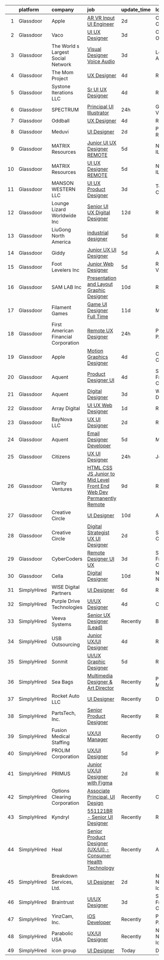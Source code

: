 

|    | platform    | company                              | job                                                                                                                                                                                                                                                                                                                                                                                                                                                                                                                                                                                                                                                                                                                                                                                                                                                                                                                                                                                                                                                                                                                                                                                                                                                                                                                                                                          | update_time   | location                 |
|---:|:------------|:-------------------------------------|:-----------------------------------------------------------------------------------------------------------------------------------------------------------------------------------------------------------------------------------------------------------------------------------------------------------------------------------------------------------------------------------------------------------------------------------------------------------------------------------------------------------------------------------------------------------------------------------------------------------------------------------------------------------------------------------------------------------------------------------------------------------------------------------------------------------------------------------------------------------------------------------------------------------------------------------------------------------------------------------------------------------------------------------------------------------------------------------------------------------------------------------------------------------------------------------------------------------------------------------------------------------------------------------------------------------------------------------------------------------------------------|:--------------|:-------------------------|
|  1 | Glassdoor   | Apple                                | [AR VR Input UI Engineer](https://www.glassdoor.com/partner/jobListing.htm?pos=119&ao=1110586&s=58&guid=00000182a04c5c7888ef48428f3ea4d6&src=GD_JOB_AD&t=SR&vt=w&cs=1_26744210&cb=1660546735782&jobListingId=1008068025728&cpc=F41FEAB56D215062&jrtk=3-0-1gag4on9ritmc801-1gag4onadghrk800-a067a3eb27096c50--6NYlbfkN0BvKrLyj5gPmtZO9T8euul8TCxuuKNOtzRJOomxnwSEodTz2Bc-sPZlt2Zgji_QUXERNFAsIVmzWcdsVmKqvGVNBVWce1bDAIgZtz5CVyH0F8wbk16mb9zaMmbTEsoCBXxc0gzJyk2v3jnub-XuF0vGFJbqi7nBIZuoBRKsoYkth56h8Fy1KmRtQd9ID36sPj2q7CH2R3HqzNPDwltq9P0b_R8G2kl_-pr5PBCIHN_x6XD_Z84J0_55INL4IXo73tkTMqkS4taUDwYuidfYxwTgJ094pyJQlD2zCqp319xQ5rsKOkSHo9irsvLD3FkRHVUWgLIQGmGvkBLbF7TDU0yOm2BgB2cmA7raJ4Gh-ivgueZIEEBwOWlRR1bcZ3KM196fqjKdKIK_fd57Uu4DwIfou80Ox5kGacPWbrRW65yQ15d7Zet-EqwmkP3N4_ATRQi8PFMtyaMaV5P6yKwuJrX_EAKONT4OkcHNN4tFP97_HOJSwgdIDULmzOMXl5lD_FRcgTQcqGZa55hQ-zh6etpgSQl6YonjZNjXyB_wVcXi8IhdLRwpL8a4NE-Ml8SyS4pVzssJBtTpTNCZ-LaE3c4iFG958j6_b-OYR2kymlL9g4BNceaF9sVgv2E0mkWAFYvbMp2v9tkwtKPprkN-OIsJeq33UL14UwZiHq5gZx0j2Sp01HBx0xVvTebdqBZRPK0VIFUMxuocAEpciJ-HTdi3Zg9KD52a5yMfCVURUp-B7-11n_ZOw3gqfWYyMqwI57U0Jk-D66WkdT_CxuA8oYvUGRx-_2BXS1Q5MnEiLju15ZuktsHwNFCSu-_yzCdR78t1DrNyXXpenFyF1ZIjfuJfaX3Ne9lRQ-KdGfUiA8ge6PTwc-pmFgsaWz6wPFYpITvPeNuWX8zMyEbXq1DhKzFMN06zwd6WWSfd8FYrXsBAa30u9Tj972ZtZLbfmB0Vn5s%3D)                                                  | 2d            | Cupertino, CA            |
|  2 | Glassdoor   | Vaco                                 | [UI   UX Designer](https://www.glassdoor.com/partner/jobListing.htm?pos=130&ao=1110586&s=58&guid=00000182a04c5c7888ef48428f3ea4d6&src=GD_JOB_AD&t=SR&vt=w&ea=1&cs=1_5d91007e&cb=1660546735783&jobListingId=1008067357501&cpc=155EB9D5185558AF&jrtk=3-0-1gag4on9ritmc801-1gag4onadghrk800-211aa7f64b2a15e4--6NYlbfkN0D_sybMACCpf9B-677oK5j6rPldVB6BlrVvFjO_o-GJZbzuF-qh4PxErFUqfUsv_6s_vP0uVIqEN75cdkmaLF2937_eBFOk7irXDQ2imF3_J6acd3oawyjb1h5znxOPiPGjROux2q5MgGgRqfGxLbkgQWu8YIWnFMPWwpHZ095pyfzo9zEpuQMNYlZVsA-IcTQwXQhgtCxH5ehYT4Y5vfqSR1eOHRhTzsz0Kf6AFnwP9E8zv-2nRDQFP-RAONC53y_t4auQN3q7ITStHjWed_T4CIiaoXJAviU30YMYzH_54aEeDYMVrqTsQ28UV4G11cfOkQUUxiDR5B-k9pfjIwqkH8cLF-r89UT4h1Zjn0SsIS0C64A64PeudD4n1VREHAY69B6cs5k-MS-cMAxqVQVYr4FRgwwaq0xKCwrvjq02sMG6b5EUExGF4RDU147141ndbeSReoHohvu36Jq2d14GV0nRRSLjz8WaOEIOkzn_cgUK7Vxvxqw6tZvDSxXrl9euUwLCztezeav7FEjTcJuDsHY8O-BtCYZhqmJGjrLIDg%3D%3D)                                                                                                                                                                                                                                                                                                                                                                                                                                                                      | 3d            | Cincinnati, OH           |
|  3 | Glassdoor   | The World s Largest Social Network   | [Visual Designer  Voice Audio ](https://www.glassdoor.com/partner/jobListing.htm?pos=122&ao=1110586&s=58&guid=00000182a04c5c7888ef48428f3ea4d6&src=GD_JOB_AD&t=SR&vt=w&ea=1&cs=1_0091f836&cb=1660546735782&jobListingId=1008067051084&cpc=39A4E8CE329AB187&jrtk=3-0-1gag4on9ritmc801-1gag4onadghrk800-f8a9e253dd2f728a--6NYlbfkN0DSgjPPcnEdvoK3uuxfISLALE6pB1FR7YSHOr_tSg5_QGIhoz_2VqUepdcKLBLI_zTQW-ZBBRDRWKtIKffDj8NhS3EtsMQCi5kt4kx9VKIQ2LKN7FDDhZRtXbiF0dy8Yv71PosNuXpClPeeJ2ixlA5DfIbe_1GQLr4TKKx-5shkUukOWf_mD8cBbAiAbjecHAxiRpvRx6RBPspSro7JGv3E6rA1V4bWd8ndencUybJpOx5vTztHCwwgnCbORa170pA1HFkUrPoMxJr-W2teRtQeFguG4Fdps-Mc4U9eIH42L-w87MrHoGPAiEMkB_b9ejZ_R0g0tY-hiEdSaJ_VRLYAu46wCOoWlf1G8Ws7AuAvCwmTfzJSPpv2oeIzDwAzhlj1-wjp5HNGf21vZDIKvV44iQhU1cjGNGsDcb0YEG0t1L7E9iMDYL1PkgjDGnwDIoFv99HRslZvSmvualzDh-DPx5S-Xgzzjhtvs8TcHz5SBzMpwoqXcDUeJVHtqS6d8kxgjChGuVu6uBaNP3ppAazphP34sH7r-da6F9PJAQYuIqFl6MWZbB2_M8EtQJGp__WMZfbI69D0XpD3F8Mb9HQs)                                                                                                                                                                                                                                                                                                                                                                                                                     | 3d            | Los Angeles, CA          |
|  4 | Glassdoor   | The Mom Project                      | [UX Designer](https://www.glassdoor.com/partner/jobListing.htm?pos=115&ao=1110586&s=58&guid=00000182a04c5c7888ef48428f3ea4d6&src=GD_JOB_AD&t=SR&vt=w&cs=1_039625b3&cb=1660546735781&jobListingId=1008066033947&cpc=C891152315FA1AD8&jrtk=3-0-1gag4on9ritmc801-1gag4onadghrk800-3414a3e727ea5e7c--6NYlbfkN0BDp_epf89aHDQhKpPegNJQ_ldQpEFZQsM9OcONMGxWx6pU56EKHF58QjVdAUvn2gWIlvxUIluqfvfdJFYL37_q6s0NJU9gFX2FVfF9TILVN2RsFiovdMMTsTZeZoFF37_llBp2GabR0w7DRJUkjSG-yT1mEbxsgK5KNtFMzY48VGZw_2jWVGuER1c-3jvhR0fvlgYaHFOdNdKTlYuynKp2gsyK0kqjCBgdPd_PnYXph5PSbLoeKnWNq8j56UM7aqcgVMNAl0W8L6v83QC2emAyqbi0wf2Js6Yy-NAJbhT4PJHK60jXszgfu02fkynRYhmQGwNJBqRCYodgzPl7D4lsDHS1pmc56t0tc9kTP2X_JcpNExrLRFkYHqhxeqHiYEFuNWWV5MBc2PPy944ewo7rGnZ8o-NvbqWjjYxRHlxk0AEiLChVpx7BIUkk3QesKq03o2vc-2g08th79piOYbzbgCnPwjkTGHLszZlLzXZ1VKLiFD56BOGVWC_aIQ6xRZ94hiubRGxHCvaT-N6Ea9ZVouZKW7PEZq_h2G1-duie6iBvGE9JWxVdXkITlK-AXovuDgGAAHMqHQ%3D%3D)                                                                                                                                                                                                                                                                                                                                                                                                                                                | 4d            | Remote                   |
|  5 | Glassdoor   | Systone Iterations  LLC              | [Sr  UI UX Designer](https://www.glassdoor.com/partner/jobListing.htm?pos=104&ao=1110586&s=58&guid=00000182a04c5c7888ef48428f3ea4d6&src=GD_JOB_AD&t=SR&vt=w&ea=1&cs=1_4b66005d&cb=1660546735779&jobListingId=1008066055467&cpc=545C0D17DAD7ABB7&jrtk=3-0-1gag4on9ritmc801-1gag4onadghrk800-b22f278c9f3f0c76--6NYlbfkN0ADGbtVOLU8f41cQktJ21FYIQP6Y_sULqizaw5S43prLvuzToScTk3L2T6u3qze-SW9URA4lLF50hHrMF6kcBvOrRXNQm3FGw_tKl2MOzI76LyYWKu-lWXDWeC0zfqAC3e451UapxU1EU_MVPu2V4RYa1ERVC6nCruMFTdearK0NjCLPP0RcJKZTRDfvSFuT1dJ1JC2sKoxuPRGwE1cZFjjyZbTbqTSZC8yzhs46KQuVQ_88xoE4VA9bfEYgz8aQ9bCpa9Z7IlUYNrhkGx8B_ZjttW6kCrsqzyMZ2aAIEGznIdotnAwHNg2xDrqznizOvDP7o6w6RLzSksWdrwUcQD83YE76EljUh3JeH6qN_gamXjWNvbNNGUqchTCDg_Ih_1aNpxOa-M9Icf-bAsvWE0iHwBeybD8speKizmstDwXeLInsqnsX1qCGanHo9YtPYEYelBb4fy4PrNBvm2f0RY04lRyIk1kInpPSIBpqTRZdNGKBdi1urCmjsXqEx4ETfugXbjzHzeC9A%3D%3D)                                                                                                                                                                                                                                                                                                                                                                                                                                                                                                    | 4d            | Remote                   |
|  6 | Glassdoor   | SPECTRUM                             | [Principal UI Illustrator](https://www.glassdoor.com/partner/jobListing.htm?pos=112&ao=1110586&s=58&guid=00000182a04c5c7888ef48428f3ea4d6&src=GD_JOB_AD&t=SR&vt=w&cs=1_256cacde&cb=1660546735780&jobListingId=1008071035124&cpc=D2F1DE17EE1F43B9&jrtk=3-0-1gag4on9ritmc801-1gag4onadghrk800-a1966f483dabd8cd--6NYlbfkN0CeXNZYxOzgf11O9-TFJft4I5QLQjKTqoL33Rtx55G7TvJvoeF0OvnalWemQxNwsZsYHhke4jtLAeNgHmrTNr2S2PK7IeojRIuV2b7vsf7LMdDBgdGtOp4P9BPX1uqK1jdVcIfcAD4QXLIfZm_qBBYKCm8j5IpNFdF7LnjaUOA_zP80xYDIL8kVYIfBqco7fJsteBHvOJ-ZHsIU0TVAqUYyfezAS1tBRO5etyTbWmDegtMHGvEUYBZzbg2Mi7kcVwshySRTxeoeL1A0KpTHYEM0BkArCSpokwfYfHyQFwAp6bVmrSY04fw9nLq4yTPalqi-Qqdx4OK2bG7_J2lhvmY2vuAmMMNA0Bc61oTipnvvgczj4BOt0P4BzT4orViNLTtVGlYKRk7XGyzBHFk-HM9-quswUv69I7b8geU9xRr1zeiiGut1eol-Trij_R53LQ0%3D)                                                                                                                                                                                                                                                                                                                                                                                                                                                                                                                                                                                 | 24h           | Greenwood Village, CO    |
|  7 | Glassdoor   | Oddball                              | [UX Designer](https://www.glassdoor.com/partner/jobListing.htm?pos=114&ao=1110586&s=58&guid=00000182a04c5c7888ef48428f3ea4d6&src=GD_JOB_AD&t=SR&vt=w&ea=1&cs=1_a619ddc5&cb=1660546735781&jobListingId=1008065550748&cpc=654405A9B1E0A9F5&jrtk=3-0-1gag4on9ritmc801-1gag4onadghrk800-13a53b514d376306--6NYlbfkN0DziAWqLD5XV9TlwCv7ToMcEMGvo4Y0raIGKY7Wg0KrL3iGx5yGQHVpqcwrH9QCqcIn6oJl25_MGg_osxpx4uNaq9xXD3FGBjmBsJ9oWYNFeW9KjNwwlEIO1ycXpO1bypm5bsoa8-TPq5q4RC-KmjUN-AvNciVI0QPCmdJBQznJb3H82UpKN-dvarcR4msHSuBVHsY0vUYfY5uDhXTXWD4_WWRkP5RAKZyCyu970IpN8-b-kKzOzOO7DbZZMh13VfgDY0wl3iM0VpSnGL_WNle-bE7c7hKsit2O6SdzEppXE2H7Bredtt67WP_axGl7bG3-KgA6xhKx6Eovkk3rT5MEeqr71on6UbGiOnRKqOmS2Qqn_TYUDtb9ONmbAmJVh-1RZeUt7JPNO1jSuiEdv2_ULw8Do_0gaWCFuOm7uAPDPQdnxwl_GwH6ZLsOvQAJUxb6QfK9ZJop-b3KenFZP_pFaTh4Sn-cNLETjsw8J-eUIQpZAAuThtE7WHFBfo8CJuc%3D)                                                                                                                                                                                                                                                                                                                                                                                                                                                                                                                         | 4d            | Remote                   |
|  8 | Glassdoor   | Meduvi                               | [UI Designer](https://www.glassdoor.com/partner/jobListing.htm?pos=124&ao=1110586&s=58&guid=00000182a04c5c7888ef48428f3ea4d6&src=GD_JOB_AD&t=SR&vt=w&ea=1&cs=1_c4e0dbba&cb=1660546735783&jobListingId=1008068881502&cpc=155EB9D5185558AF&jrtk=3-0-1gag4on9ritmc801-1gag4onadghrk800-980308700143d62d--6NYlbfkN0DVRqkzmoOxYUgbtv_NK1ArUzMkNzca3f6VDkrWk8UyNANrT2oS1mH125LnxL2g3tbIp5mPYmdvEbDMw3koENZl39s8SGzhP_4YQKb6Mt_cXZZFdXmnjxnNbmn8pPlfIhVsoPUiIOjLHpmC4DnaSbbPOhdnJXldqz219CVPfepm2zEUyvcfpZMITFD-hJmLEl33Dvu90G7pWr8732UQvKhQ0whYXMqHkHfKRvbJ8sz1fctbwiTsmQkvWSObGFd4HF3xKhifxUGvAQpXbv0o9LLhGZejnb1gvx0CBtyjTusVguxNdtgid94PYMnqU9iP01BRSXpdycT__r_7uuRKdy_b8CiJ3mgejmE0vvXhSLTiiu7RIlHO0N4OOgnMA5VGjxZr1M-si24t1IKeX-gHiX50RwLW8HRUtJOqa4pjsclYVYHamF5HvVQd6LVAmlK_Dv49kmNyLqqx4rjhagvPLzcoihX560BY_EX82ROFcsgGnaBLl9x8xl2u)                                                                                                                                                                                                                                                                                                                                                                                                                                                                                                                                       | 2d            | Pawtucket, RI            |
|  9 | Glassdoor   | MATRIX Resources                     | [Junior UI   UX Designer   REMOTE](https://www.glassdoor.com/partner/jobListing.htm?pos=120&ao=1110586&s=58&guid=00000182a04c5c7888ef48428f3ea4d6&src=GD_JOB_AD&t=SR&vt=w&ea=1&cs=1_781326aa&cb=1660546735782&jobListingId=1008063613141&cpc=9DC6E4D8324653EE&jrtk=3-0-1gag4on9ritmc801-1gag4onadghrk800-93ed54646864d401--6NYlbfkN0De5ppvndiyxA0pMSLQzOe_j9Mra0KF_8EhxTxOKXtZIfhM20E97mGJ28x3XA14Fw347YOZu9H1TW3cLCgiKdU9XDBC-yui81Ij8BUAH8nl8ee4EJiqTqxlFfbk3D2KluRYfYu0o-hUQvrSDoDGqUIsSNBqgrVpxZuBg9O-U62m1upbkFW5GvtmCGl9vNi1GK7E3nMUjywBY7F1ySNJLI87lzQp9xJPPvqiM5FdrTHkqVaSO4GQpoqIVcd639TXkU9jq7_eBTUkxKWZdzSd_mBUaF75Q7ZzRev7RINPkfYN0x9pAMHLQNMA2FEKM9MbJcf3kDegDfxgTrNrkDJArhK7Mbfoziy-4PH3ifcw7jBZfEfxTIxc73FaXe8tKJUiJpcrl70cn78D-FHmxknhYdXoUkceSlUcsUrOMUW5qHJh5qfGnvjBwtc6rD_GR8FwcotlCkXzRr9zHSMlMw9Qdavgbo0y5EdUgWyya0lpdV61po4-tDNR7YgOwrWgCscaNEpDi7slblTlfjoFl7LmgKtNx6-O9BRWFMQJ_GiiuNlbKQ%3D%3D)                                                                                                                                                                                                                                                                                                                                                                                                                                                      | 5d            | Naperville, IL           |
| 10 | Glassdoor   | MATRIX Resources                     | [UI   UX Designer   REMOTE](https://www.glassdoor.com/partner/jobListing.htm?pos=129&ao=1110586&s=58&guid=00000182a04c5c7888ef48428f3ea4d6&src=GD_JOB_AD&t=SR&vt=w&ea=1&cs=1_ae4ccf2d&cb=1660546735783&jobListingId=1008063613140&cpc=B101C867B3EF2D75&jrtk=3-0-1gag4on9ritmc801-1gag4onadghrk800-1ade8380a6d4b0b3--6NYlbfkN0De5ppvndiyxA0pMSLQzOe_j9Mra0KF_8EhxTxOKXtZIfhM20E97mGJ28x3XA14Fw347YOZu9H1TYNv5pfUzEqcQ_ZkHkKxPnTBakrg7_2B78USbWXJWhdiHF-LknqHi7S_PZgXYKUGTXNEjFd4WyKdgk6wVGGYzYIP_JwuY0MurdC_ixRDxdgMF5b6hi1NUMfN5gaziXy6kmr2hWRHle_eMsuThEjBY9k8BBdk5ZpmsosbkFGhG51CxFxbG68YviW-DAUJp4du7tgKD9CoIqUFhVitmsaB8WPRHB7njB0_q_lwPb-6qDyIXPkz8QS7_LX8H8bGl6sBJ9jMaUpIwsRZGZ41HVxZg1cF_FAHsFrBRo4hkPWw4J6InFaWS7PgRR8VlzoAP_uM9IVrqrAU4CKFUMei8NA5s0loADqXOqosI20pzeji6oHqKLSlmIOeLfPKIe6vajDuoc6CmjNLzZKy85Q9qrFyvbZZ2haIMHrVgNEyAn-wJJJBis5RhNmQSK2959I_oIUZxy9sNMumlMURlwYVNEpk3QSXISWf19j7FA%3D%3D)                                                                                                                                                                                                                                                                                                                                                                                                                                                             | 5d            | Naperville, IL           |
| 11 | Glassdoor   | MANSON WESTERN LLC                   | [UI UX Product Designer](https://www.glassdoor.com/partner/jobListing.htm?pos=106&ao=1110586&s=58&guid=00000182a04c5c7888ef48428f3ea4d6&src=GD_JOB_AD&t=SR&vt=w&ea=1&cs=1_fabcdd5b&cb=1660546735779&jobListingId=1008067754530&cpc=8D52E76475A7E842&jrtk=3-0-1gag4on9ritmc801-1gag4onadghrk800-dfafc802d366770b--6NYlbfkN0CDuvr61fPbkBRmOc7wEo8zVc7w3kfgpjsKNZ1BUbVXalRmJ2XNUwJ8hZTKappHxTIZlemehZwBG1YfjQk1nQOzWBxzm05QITisXo5i49RquIqCmSooMOvgOmwJq2c7Lfc_JCmImBOY2aBIlAhcy16MopHfGe9fPRUMtGrGU-DkgL-EytyDZFjjsEyxbRhmdos4gCPafS2A_yg1xOorUm78aNBA6ODHt8ebNNj3-3NnHgKYdDNxxINIAa66iNiR_TbiNnFPBO5Tlh33D6uQRt0UK5mmT9ocqowodoFquxQ2wf3sHyW78Ls-xjy5UV6kk8PMvyuMKglYrCNKr2SfAwdH5YgCrXZmFY9KutAT7Saz5JzgbzQspovk8DOlix0-_MPw0FwVDv7CwvJ-Tv0GGSnBrUB-BDSgHM4JMB8t7XWCzYqQRlxfmrYCG3uTDS7qMO_o4MWC09zfPCMSeAj34k430dSqTtvgrE_A4PYJ2LgMdh0vFUYdg7DqPoDYYlORIrwhQTWWifr8v44T7NFFgtvbylo5QpfuQzKPrXaSq-d9MNW4E2GH3MWBseh3P8nr374Waun-WnwN_9M7F6SbCCsqYqQXTKKs_4lsW9mwjUs37cPI4dGIYGBThWG1L-f8gfCS_gJ8FLJvUKTnCide3gWky7xv9rPLj8OLI0_yuhfIW_HB9KLko_Pn_1-2AuS8jFktPTpG-Gwioc-c1blmpA10qw7WgULOe7pGYeKrT1WayXlrKkYFbMh2-aWpCFrN8xs%3D)                                                                                                                                                                                                                                              | 3d            | Torrance, CA             |
| 12 | Glassdoor   | Lounge Lizard Worldwide Inc          | [Senior UI UX Digital Designer](https://www.glassdoor.com/partner/jobListing.htm?pos=108&ao=1110586&s=58&guid=00000182a04c5c7888ef48428f3ea4d6&src=GD_JOB_AD&t=SR&vt=w&ea=1&cs=1_4b6e880d&cb=1660546735780&jobListingId=1008047319935&cpc=26740BCDE5E48596&jrtk=3-0-1gag4on9ritmc801-1gag4onadghrk800-0ac09d3a200c5d5c--6NYlbfkN0DdTI4qnCS7dre5AoS4fGnus-GTK1Qpzlfrbj8Sn1jBywizRBxt6cKYkOzgTKtVnSzJD42h30znDI53SUVT1JLZR7rSf-5ceyKHKTJX7t9kYCL_LHumpEjXGdNPDUWduNuYE9ti_71Tl3C16ct2T2b2POaG-hbqJFBafIimiAkU5mzsHq8_ivn0ay5h8DF-I0hKE324GRRpozfgCYO1sqWZoHos4Esry0xt8Iyimg4MVCWem_TxuVbHED06Lwx5E5Z2Tjt8hfk2HDWVtO-lZg6wned1cMpdTt1c57NbCgTPi2UBeAatgKHqYPNSPVqY9t8QjVSuB7bydf_PBIzEhs9eqY-1j7-vZO3wwmzCWs_Mx27CsB4py-IcgqbC2HyWlE8knMy_EAHT5MOzhDNeU8r9rL4bnTEYBdF3nia_PKLhZ2tu40bcyWGnwAI-rendlbwNdlqFTH90RfbGNfFFWmG5WdgRAtSgJBVZKvAvAVQPRhN4fH14brAahCKqLsQObHub---HVbfyaA%3D%3D)                                                                                                                                                                                                                                                                                                                                                                                                                                                                                         | 12d           | Remote                   |
| 13 | Glassdoor   | LiuGong North America                | [industrial designer](https://www.glassdoor.com/partner/jobListing.htm?pos=101&ao=1110586&s=58&guid=00000182a04c5c7888ef48428f3ea4d6&src=GD_JOB_AD&t=SR&vt=w&ea=1&cs=1_8da743cf&cb=1660546735778&jobListingId=1008063112104&cpc=545C0D17DAD7ABB7&jrtk=3-0-1gag4on9ritmc801-1gag4onadghrk800-b62e9e11aacc7822--6NYlbfkN0BQDc7Shj_dgkKI9Fnu12-URB1L7CiNnXDRLIaVBGE1yUTTO1YMGH1lH8DCeBPqMhlZ02H9Yaz1TIVB4xxJXybm3WMhObe_eivtfnR85HgCe3AJQB8cIaObFIDqPUv7KovLJ0PPl6DldBP0glY0PlidQQdYGWMIuuIednA0wT5kD93eebt-R1F-4K9HoD-0NUEFqtkqOmp_PZaZnsoHwkRL7j07yx8EKdLYpFLo8iqcS5H4_1QbO2jl3BpFzOfeuraVYZkump9sUDuoGx-wZSRsO2P_dFcrI7WyF2mJf7tI0q7zczt0HiTlPCu6iosVHqPnENImmzg87NK7gOqU6bu0BpmHa_cqQdrFs4Fq36r5B6aBAdZqqt8U98n12hC_a1gfdQ8uRzrm-6a0ePblRt5NSRVO0tGVMUkH6QZBHPpZJbh2rql-qbyOBWTA2GZXP5CkIMgEdDBjV4jCFZqTiHe6w419Nq7YaGrVcsW1Mpz-MYxDgbtHOu4nRG2dR18hh-8%3D)                                                                                                                                                                                                                                                                                                                                                                                                                                                                                                                 | 5d            | Remote                   |
| 14 | Glassdoor   | Giddy                                | [Junior UX UI Designer](https://www.glassdoor.com/partner/jobListing.htm?pos=103&ao=1110586&s=58&guid=00000182a04c5c7888ef48428f3ea4d6&src=GD_JOB_AD&t=SR&vt=w&ea=1&cs=1_0e996762&cb=1660546735779&jobListingId=1008062786167&cpc=C5F9C09AE97B3D2F&jrtk=3-0-1gag4on9ritmc801-1gag4onadghrk800-503fa5c445aa6831--6NYlbfkN0Cd5ZvLdai7cR0fypH5_WiGezUQesq24dbKuF0ly35yawptN0PyaNvi6aCrfHDGFYBHkr5SnTj7vqUz0gNSWKlkIlVRjgoTRfSc15COtuzQOkcKUBHpInCXznilo76Ss-mcKTwm6lAe1YOtGYq0HhWRzFRV9xQw8kCq1IB-pOWZPA8D33AiodZ5BRt9vFliOz1sNowBzSZup2R3baR4NNlaP-SVMid1LCFz-4nnYxic_5CkAPrH89GW534uzhkYcIHnRM9ezEZE-wWOUFi1y7dlHdjHdnF-ppym2gC-qrSKKmLt3-6_EiLS6fWNM0cUcrpYmgF1Kbe0I_0uy9NYQM98Dcxn9vFVhAMOWsVCWrcBdGI2wdA-WsvbzfbpCzpj0U8S8g25MzSrRMVCjXxY8OBBUQS0OwZMQ_ElNQWZwuXll6JeDzRMxZOu8R9gbtikbE6y1QiFF6LrzhhFIeyB_ust4YCkpayxEs8ItcV8_D4DXHVrdYqyoWUSXYqBZGZDaYE%3D)                                                                                                                                                                                                                                                                                                                                                                                                                                                                                                               | 5d            | Austin, TX               |
| 15 | Glassdoor   | Foot Levelers Inc                    | [Junior Web Designer](https://www.glassdoor.com/partner/jobListing.htm?pos=102&ao=1110586&s=58&guid=00000182a04c5c7888ef48428f3ea4d6&src=GD_JOB_AD&t=SR&vt=w&ea=1&cs=1_1299655c&cb=1660546735779&jobListingId=1008062572811&cpc=D7FE8E303655E3F3&jrtk=3-0-1gag4on9ritmc801-1gag4onadghrk800-98de67faca08c7af--6NYlbfkN0AIkon2q1iM7WWajOw_YocZv0AglawGRnh4nbjyecUpCYcuxg8ItJm1c9aP9cbbfxAG-Bgchgv_zFuahS6vzu8YTKdNaK68ajMH8bsKnrLcBmBvJsBjzaCf9VoOKU3fbe6tCvpPNr5HvbKvr4kf3VwwywPZ0Qm87iTYswGLVjJY74xm4EukuSRo8n8yY1YV88tXdio0Qe0dq9pP8OzsUTl_dbSzkq2TorU5eolH3I-uPEYbFB8QjGN_vrULBubhNvoLwW0GKrEXTQbhHRYJ6kKLu3kzZn_qJ4Lgi9xlA8QqN6yPEZyvBwqSpvJ14qyyLz_v8fLUPGKM4Lod1MN3Z8SZiiXKPL9MiEhQeO03Dtc4MCi-PdWrVRtClXenFIRNk-Rk0_5IhYi7SqEjunlwajHMCr7jKtvhe-QW9hE4JI0Rotun4yBPzC7ZJRP3lGVjZ_TgOsGnRDGkV9J42Sp1FLgb1PnWjckA-FLfDLLtdY9utyR_QVCO8EvMfHNrhbmP1dSpeFa29iDySg%3D%3D)                                                                                                                                                                                                                                                                                                                                                                                                                                                                                                   | 5d            | Roanoke, VA              |
| 16 | Glassdoor   | SAM LAB  Inc                         | [Presentation and Layout Graphic Designer](https://www.glassdoor.com/partner/jobListing.htm?pos=118&ao=1110586&s=58&guid=00000182a04c5c7888ef48428f3ea4d6&src=GD_JOB_AD&t=SR&vt=w&ea=1&cs=1_8d779b22&cb=1660546735782&jobListingId=1008052989159&cpc=8795CF9063CD573D&jrtk=3-0-1gag4on9ritmc801-1gag4onadghrk800-a8a96d99d95edbe9--6NYlbfkN0BqT6KkTmU9-1v8Z4SuYorXtaaTk0KE0u2tZTIPA1vHLbBPfcINoD0ES7XvT6AYjGWZ_LBkNEg-WRzRuKbYiupggxlDQjnA89U7Vn_VnbiXyMnemMZEJj0sptnNeWjJDWsmKk20uQSXEa177hgaTeVo1_P5ZTdn5D9bbRMT0nJGjQaKx5oheAKXOiw0Pf5IrQwZaF_o7aGberlGFNd3uKGicR5ImgEP2hIEG8JURt2LfUdt9D5u6Of2MGCuSDx4FJ8Bzi6hfrH42s91nUy0qy8_fkYS-FSiWrdtrtaSI5A2i94ruDjWfni35JNk9LdoMy78-o4aQ32QhBTqQnR-zPgrZ9BsgDz3XTr1UxwrOvfskq-SBp9bPe3BsyVMA-7F69FSXh82JCffZrr_Vr_bzGR9OCva_RGfUEL1i1Cx9N4AZxbmVYgpgoxoJ1FJywhjS-XIXhffqYmtZFAy1_0q_a_DdDWkn3K55PPsq3kvXLF0IkuXVYdoo9u1vDdbA5x6eBg2Co9Js3FcQhq528RUujV9)                                                                                                                                                                                                                                                                                                                                                                                                                                                                          | 10d           | Remote                   |
| 17 | Glassdoor   | Filament Games                       | [Game UI Designer   Full Time](https://www.glassdoor.com/partner/jobListing.htm?pos=105&ao=1110586&s=58&guid=00000182a04c5c7888ef48428f3ea4d6&src=GD_JOB_AD&t=SR&vt=w&ea=1&cs=1_6342ee2b&cb=1660546735779&jobListingId=1008050173701&cpc=5E31031E1AFF45A7&jrtk=3-0-1gag4on9ritmc801-1gag4onadghrk800-fddf354598bda816--6NYlbfkN0CIHMGocNKd5hoXLwwKXhS247lQakt22NtwViB8HW65UO_fRUkh-j7Og1M8k5VNV9rgjkoEpfB2gKy2sMD_YExwek7dOS3aUg3Ae1Wuqw2ulqXc4QrYITJqpa3tsE_qq_Ouwl3UgN5-Wm8SARTsNmFJ4Qp8WMB2On9O1SVJkElHLRu2palCMvArCv6hJxQLWF-mkJqL5JNIQKQl7qMULUfVY2SX52-KAF9esETmlhdFggIRTJoTrNcd-sXRWNP6yhLgfVoLxhVncDPdBCq7wT_9AQuL9D9mqp0Z6YJHQ0Tm53vGL3ISJFwN7fXP2U_Sj2VxuegL6nqINp8kgBG1HKh0Ax3qm0U3CT6rcXRKW536SWm5bExpy98LQJBycOksr0BUzbPsWjNYgTAToj9bqjpwKNLoW8vRHskJSp4XeMGy06JswajQQQJA2k0bvb82pJl-RM4MUDNZFA%3D%3D)                                                                                                                                                                                                                                                                                                                                                                                                                                                                                                                                                          | 11d           | Madison, WI              |
| 18 | Glassdoor   | First American Financial Corporation | [Remote UX Designer](https://www.glassdoor.com/partner/jobListing.htm?pos=116&ao=1110586&s=58&guid=00000182a04c5c7888ef48428f3ea4d6&src=GD_JOB_AD&t=SR&vt=w&cs=1_0af75a12&cb=1660546735781&jobListingId=1008070711694&cpc=F41FEAB56D215062&jrtk=3-0-1gag4on9ritmc801-1gag4onadghrk800-96786a204c22b6fa--6NYlbfkN0D_rOR36Gvk_CJq-cXVMk_EfLL3YILv7-o1rmNyHeomS3LSjiduIbZPUwXCp1KgM8qL6UGXVdM8_-TJiTvaP5Hue7MKRMjemLaUx4MDRQ5QXlsWZDGYOt34kLobH6J8driosJ7lJZMDkRxT-Emrm7HxhDKn76KCnc3y-MzzEfWTtSATHsajrH0NmP3roJRaAbjSuPP2wI7pvEYGeh0kWydx7AJy945eAcE37B-bTB7CC56_IVKHL6nlUz5KFgfkUxv2z2xrkCelRH2VPeaZNWKOvh1Aj4miw5TNw3qZYrAmtZM5Pt63tV2suL4duOetbvStB1A6m8zpXq2od5FN02TwAsSwYZ7yhnUpAYcEfg481GWMmuYHupfV9_WzjgfSbgMmPIhIPQOqHlffD1HHNPfUm8D8qg5BH4Y0JrCNlqqQjOwvK741ym1H)                                                                                                                                                                                                                                                                                                                                                                                                                                                                                                                                                                                                     | 24h           | Pittsburgh, PA           |
| 19 | Glassdoor   | Apple                                | [Motion Graphics Designer](https://www.glassdoor.com/partner/jobListing.htm?pos=113&ao=1110586&s=58&guid=00000182a04c5c7888ef48428f3ea4d6&src=GD_JOB_AD&t=SR&vt=w&cs=1_c88043fa&cb=1660546735780&jobListingId=1008065497502&cpc=AC285F3A3ECA6BB0&jrtk=3-0-1gag4on9ritmc801-1gag4onadghrk800-bb38bab89ffbdae3--6NYlbfkN0BvKrLyj5gPmtZO9T8euul8TCxuuKNOtzRJOomxnwSEodTz2Bc-sPZlt2Zgji_QUXEp6fzQY8TI9yKV9Zr5Z_49JUrwC8AYoZdZjyhcV0ZJMMUIicsC6DNc-wy4dDnrsQfgWpjz2_uLZqR_cvNUucIE4Y4UDf6mwseZhQWg8fe2QjJRlw3LfrqM3TybBwzhmcT6JzMJuqUQruS2ZDxGjObqhbeDj6V1k7Yj9XPaFMRrgtshUa8AipTv3QagWyHZY8EEevu5pXBLzxeOOvAtew7BVRO-mMTXERTC8gK-57kLpna9Bcd6YQcjwyK20mBXIbuFY0sIlKsOodE3ulrq5Gmhpo94XiEjjTCsurbHO9m6YpYj4B-FtOltnCbgS4hsQhDUZ_jpRCPK7Q8PM8990NR4u07DvTcVdS6GuLSE5TtiXGnATWXt_8xe0seWjqco5G52SlCcIu_8-pt0DNPsYextW3CbTPNCH9FCD2kgzbWAk39e_RxFJ_0N-V8R6E_6UdHp9SQONf2yKh5TsWhsg7ht2XrLqxPsH86HtLs5M0OaF-siJ9XoZ7I1ZdNhOHs9IptDPqno80UzkaoEo0NiG9wkNrF9IfxxcQh9RfrH2TariQq0w_56Rmshbec35rRNMpfXYk47tALnptiTlUIwsdM4ne-_dxQtpHS3hsNzEFia1CNLJc4j7PLQ2ImQQs-hRGf7-H5tt83T0SxN1QpwasPvGfDQjc86K_4w2ribax44i6sQiBq1fMB2Xet3j3yUAiXnJL5pUIUS2u1-Rmq81TBtKGTTVaTmjmTp4cYMCpPe0xjYs6egYSpHFA30tPUEkG6JT0Yyk9mGUsI7vuYw4sBUvKy-3EzEwEWeBWB9b-lPR9YNkPiOdBp6viSGRNMv2SZUA4Aw56M1tN7BHHu7ikvJll5gpAFiaE_GYg8EW45_rLpb7frQp5X7WyOwiShcLvU%3D)                                                 | 4d            | Cupertino, CA            |
| 20 | Glassdoor   | Aquent                               | [Product Designer   UI](https://www.glassdoor.com/partner/jobListing.htm?pos=127&ao=1110586&s=58&guid=00000182a04c5c7888ef48428f3ea4d6&src=GD_JOB_AD&t=SR&vt=w&cs=1_0cd56b2d&cb=1660546735783&jobListingId=1008065863474&cpc=7F6F94E2229B3AB5&jrtk=3-0-1gag4on9ritmc801-1gag4onadghrk800-680eb741fc3ddafa--6NYlbfkN0DMrcEu7yrtATojKJA7cEzGQ3FdRGWLh0CZQInL4ECGI9gD0Wolx9R2v-Aex0-GK05Aegfxd9wyige9ctlF2e2V1Q-2fUJkQppC89bgU9N5sf6g3NaiEncPQ0jOOW8hVFyrfm0nT0blcMJJzMYSTaQApgaBx1QR5fc32PjMDt1eDlBEzBEuRqmGKEUBtTMJAt8Kltp9H8drgeS5_aPILz8wcQ3cIyZ7dWlEBdyL8YpPVlCEYCCnVnmfVRcaLgpgMAEyNblJqoIExMLSuj0o0zIyy0oFKKYTYrj7f7MtPcE9cXavF6pCJPDMwrXlIc_90IIsyPTwOBxIqe8sr4viaIJFA6xKaCHlCNsJFMP5cN3Bw79B1uIUBZmoqcV53CxVjgg_OkFtgEgUl3tqdOduafg2TxfavHCapzVPEpJBvekFSDAcZJxKfElrj8_v3eJjMqTS5zCpLIULYQ%3D%3D)                                                                                                                                                                                                                                                                                                                                                                                                                                                                                                                                                                      | 4d            | San Francisco, CA        |
| 21 | Glassdoor   | Aquent                               | [Digital Designer](https://www.glassdoor.com/partner/jobListing.htm?pos=125&ao=1110586&s=58&guid=00000182a04c5c7888ef48428f3ea4d6&src=GD_JOB_AD&t=SR&vt=w&cs=1_bde70391&cb=1660546735782&jobListingId=1008067092610&cpc=39A4E8CE329AB187&jrtk=3-0-1gag4on9ritmc801-1gag4onadghrk800-6c61a87a22e7d11b--6NYlbfkN0DMrcEu7yrtATojKJA7cEzGQ3FdRGWLh0CZQInL4ECGI9gD0Wolx9R2v-Aex0-GK07izcSkps7A2AnqRw2-RdtQwKIT2wWOA886uLNZFsSIFOfbVnhOzv22emN5iesfjk-QABEAfNMOhl-w4_75XOdPd_8cXXcj6H3sm1Qda8SqLzqhopwKmHoEdfgCdcjhiIv-x0hJ7KDSl7u8nUI6aQPRiEshG4m-bfLVSKU5DdhBqSOhMwAm-UkTa4j5RkgrOD9uDiDJiI-VRgpFssNdic8ItkFcA8LDBDsZ2ik0QQOwuhFyVNtfBxyqLCpWAQ_uysLXBGV0L7Ah1kytaknYwRSkIQ3ps722vh21wxeI8kvrPe17hlKExYKwSrhgXQFjH61lHeysB7IwMvrTdW7jYT9ldX4hqCJgCvIG0FLY0NZ_nt4hyad8w46yLbKmOcp5pwg8k87uLUEvJg%3D%3D)                                                                                                                                                                                                                                                                                                                                                                                                                                                                                                                                                                           | 3d            | Washington, DC           |
| 22 | Glassdoor   | Array Digital                        | [UI UX  Web Designer](https://www.glassdoor.com/partner/jobListing.htm?pos=107&ao=1110586&s=58&guid=00000182a04c5c7888ef48428f3ea4d6&src=GD_JOB_AD&t=SR&vt=w&ea=1&cs=1_4ee13287&cb=1660546735780&jobListingId=1008069869711&cpc=F4EED0218A761C36&jrtk=3-0-1gag4on9ritmc801-1gag4onadghrk800-fe04961378852c19--6NYlbfkN0C_LX1HuduT_SJHhLIHb6p-OraJV_uFNfqDpMJrHXpC1lFjIezB3hsHXISdnRZ8hqzV4SBtmxqUpSbjmvqVGkOD9K4LmaqZmJUhEnNp-B01tJGZVbHKb7hgbghdV880KKLkONtpVvwqLv4D2OtgiZgSwIfEx7Amie3drp6BAWyzmXtchUCxmd0FT4EObrokarDgllTTyv7ONzLGctR075_K7OhtRDoFFSGxdsByo2dwMIcX18hsLkes_Dr916w45PHuHccgqoUVUbdeXS5j8tG_YRNPld4PLXmzJT3AjzFIpFMKKj9UzfTlBOjchylGj2ssfDHO16Z8w1dm1nOPTZdLncNWXtb5N4z8ylHJL1nyE0VmE7IRrsS94O2JL30TaZIxJpRbHNECBhsbO4OysZ95AnHBNRUva3Dak_gBZHNW5c4Id2z14ASvfCRDRci3f9Xu8eNsq5BuuXk-PZPiMRHGWidvYloBnkkd9YT43J5E3ZFkJDgdgO3xZTFbi_GTakM%3D)                                                                                                                                                                                                                                                                                                                                                                                                                                                                                                                 | 1d            | Remote                   |
| 23 | Glassdoor   | BayNova LLC                          | [UX UI Designer](https://www.glassdoor.com/partner/jobListing.htm?pos=110&ao=1110586&s=58&guid=00000182a04c5c7888ef48428f3ea4d6&src=GD_JOB_AD&t=SR&vt=w&ea=1&cs=1_2ecad4e4&cb=1660546735780&jobListingId=1008068404333&cpc=47CFDC01B3F81FAC&jrtk=3-0-1gag4on9ritmc801-1gag4onadghrk800-bb3a1eb5fa34e6e5--6NYlbfkN0DfhRLDY5E7BVY3xhBTAobuSaZ3WR2SqAJ-w4NHeQGDZ7IzEziFaDSEKUa93-I-ZcUZHGUqrJXSsgXPTAxo2jUuQuv-Zro3IRmPuogbmPEZ00fJq-O-dC1W7LeYrTsCZqUvG8f1u25O2KeeLRV7HRAEaUJlPxBtyBq5IqdjzI9Oa4K4EiL8WzQVOClGmzSabCpAQFmJVRPtIhd7zCCvni-tvH63HjBehIBq5EB6AdfMVstg0YAHi0cGOEwfSeoRZvzgEHaHKvOx3TRftat0iCfPEg9lEJeqr5X_xTvC5Eav2fBNt76ch5mjuYCXmP_HsA_PXI9Ju3YIyKZwff1mTBT7Sb_sfmk5h8qq9tFnPjrVfwea8eAPfNrWjBq7ErbKtkatCffhUbveOycNjKyG6WgwxEybWzRfLimcQGVoO7QKg_wIi8DHVei5ARt6ccN_kLkEwlG4dcjhK_o_ec_EnPMwLG7a0rgF68AMWZt6EaiWhTEruScR1pzfuQDiTYljh4I%3D)                                                                                                                                                                                                                                                                                                                                                                                                                                                                                                                      | 2d            | Remote                   |
| 24 | Glassdoor   | Aquent                               | [Email Designer   Developer](https://www.glassdoor.com/partner/jobListing.htm?pos=128&ao=1110586&s=58&guid=00000182a04c5c7888ef48428f3ea4d6&src=GD_JOB_AD&t=SR&vt=w&cs=1_481d6972&cb=1660546735783&jobListingId=1008063506203&cpc=155EB9D5185558AF&jrtk=3-0-1gag4on9ritmc801-1gag4onadghrk800-81f66ac0617ac308--6NYlbfkN0DMrcEu7yrtATojKJA7cEzGQ3FdRGWLh0CZQInL4ECGI9gD0Wolx9R2v-Aex0-GK07CFRXuAyVUqqDdWqgnAY3f8fv_frR8awgIXiu3YXjZJb5Frrci7jPiqg__1ogudDJ5yzLZW31j0btrCAm0bBUqxkfuA6zQI6q7AH0oojmb_Gc3w83YmSCDRWwqDzR37JIFlPvgFgg3fadkUT9XcfDzzmlwqSdvq9aAWyV9zv-2M7AB8kruzOIkU6tnI-g8sOunWRXFEHZh7IIgSYRNVWSwS1k-zTMHCMwYmSUf0eqzNm-UKSjYEzN84njAA66kJxX3XiP63TpViM20I7V5fojn1_BRcF0IuiyLh_7B4vReKQ0_OS-NCC6PAiRnw_Cn_PuUuZuEjSFs9T_KzjFX_ZDNOD-TdddpX18Dx44pRCU3v1K1f6dOY0O7WZcvITFeABu-GekpaXasUw%3D%3D)                                                                                                                                                                                                                                                                                                                                                                                                                                                                                                                                                                 | 5d            | McLean, VA               |
| 25 | Glassdoor   | Citizens                             | [UX UI Designer](https://www.glassdoor.com/partner/jobListing.htm?pos=111&ao=1110586&s=58&guid=00000182a04c5c7888ef48428f3ea4d6&src=GD_JOB_AD&t=SR&vt=w&cs=1_a9080ab9&cb=1660546735780&jobListingId=1008070712145&cpc=3DB599BF2F4828F0&jrtk=3-0-1gag4on9ritmc801-1gag4onadghrk800-1d03e9aa1417aaab--6NYlbfkN0DbY87xTe1ZMhhjQ9k8R965brWLRw8vo5R_taDvbDEPJhbr91S5VW77nhJ0YJlxP6rhgbgJjIDSdlw0Vx6YWDUAPiIsN35C4V-qaM-9_2bB7V7o-MZaRzmshxFdrINP-R5gurvSDEMJ-zCu_FQVVof_Y70iHhX1xeNzfAMBnTDVqSN19eW3wqFdBhlylNZYOw5rMOHXgA5WXll43RMXI3h-DBXZyzHbOga8SU6bGHeQ1iCQwS3Y6vXg1Go-aQKi-RCL7z7_BTwEKjQrHLQUrLkbwjKI-clknTsvUzuOlveDVxGeECUrl0po52WWr-QqrFrYzhtf3qnhMbIy5BMq7vUrOLh78OXoE0xDJZCunB3gXpz65RDgvcbQc3Mm1y_9xIM491g-Hs42fNE4QYbqIAHK4DpOjtjPGwfzksmFQm_LdQqW1ac_AqNyWN8GcfzuCM0%3D)                                                                                                                                                                                                                                                                                                                                                                                                                                                                                                                                                                                           | 24h           | Johnston, RI             |
| 26 | Glassdoor   | Clarity Ventures                     | [HTML CSS JS   Junior to Mid Level Front End Web Dev  Permanently Remote ](https://www.glassdoor.com/partner/jobListing.htm?pos=109&ao=1110586&s=58&guid=00000182a04c5c7888ef48428f3ea4d6&src=GD_JOB_AD&t=SR&vt=w&ea=1&cs=1_8dae17df&cb=1660546735780&jobListingId=1008055989755&cpc=8795CF9063CD573D&jrtk=3-0-1gag4on9ritmc801-1gag4onadghrk800-7868805bc4fe9e5c--6NYlbfkN0CnFew2DKDg1ZcQYWs-jb3VbV8f9jsdYOzdab3qbwS2_WEJX_oZXe-GBGbFxmhnNoLWjF4hr8Pi_WxIRaBg8di2weHEKantefs-sni5J9xrNq-C4zgcZ2NThbNItYV08JoebPY7SUVJJ2VS3bapq9qWt46yJNkg0M1e68t_QYcC9qkxM9saJ1sVpiaBBI0cmbJLEoGcrTxdd4Pf6b5s1Rzy27LyYH-gipjK_gn0lC49oGrtWaZCKkhB0dHfR0mgzoHDP9_gvMwSiGY8XjR_WmVfs6gK6IckAR2Erk9zCPn_dfoQty7sebCWnbh7ss75rTcEfxqEEeYtEYmJOEbN7UrSnq9NeFE8-SWcYTaezvH01JjX4KXLB6jAuwjqWTOI9cEVEE_w5jaE2-BlotU7PC6Y1ZBHHMo9oVIoq0-bemjWdwm6Z7ElOlAlWEaU3ZClPahfqnaOSopbfMTAmr-IZaL8ESxQp3eJYZI0RzSYmoFU0-VM4cejdvUtZtXQ_hSCksYCpNfwVoMv34qRQvOYxBhs6owqukLgaJCPFrcGfFEzmg%3D%3D)                                                                                                                                                                                                                                                                                                                                                                                                              | 9d            | Remote                   |
| 27 | Glassdoor   | Creative Circle                      | [UI Designer](https://www.glassdoor.com/partner/jobListing.htm?pos=121&ao=1110586&s=58&guid=00000182a04c5c7888ef48428f3ea4d6&src=GD_JOB_AD&t=SR&vt=w&cs=1_e1ad13f6&cb=1660546735782&jobListingId=1008052746459&cpc=217C45A42544DB93&jrtk=3-0-1gag4on9ritmc801-1gag4onadghrk800-cb995c5ace71f2f8--6NYlbfkN0BPwlZa85gbT4Q3XYQoU_uQn0Qmw9zd_9UNfmcwtqAVud1yvyq1Z4UAlx1bxhDUi3LksnLBypyz1k1gCLqnW0dRcOFkM3j_NM2TSq3pHRFGXWVeIlC8jc3FY59xm8Qzy472K8k8R_1MnvzYsiiMge6ZtMmq7x1aEUnTdnm6Y1_2V7WD3c24hewB1NHNJSyKx0MlSduzt5oM6yN_GKJegl9nu3SbiLVLDlPvbDv-6_9keVvHQUKBdqzxhM46UFrBt21cETFG4G93dCoOCzZloyWpeDQjHimtvAu0yQnSh-uX521t-mS30_wXD-Jf83e9fvs4pUZ6_TEyxwZ-ILatDoLmSPrew0Mc8T2_TrAFiUfe32pB6qIkbiMkE4L0oCed7qt9Rx3dLTH8O6X4gguV2ujGXMqB5TRW1IHFDmVY-Lk4JyWnq2e6nD-Q0iNdfu4lKhen7E1ugRxoNLfw3tA3AdtVqMG_XYQl3bspOl3F1OIPYYTjDdhXQcJ_D5uC742ioUKbOUQc2KJbtA%3D%3D)                                                                                                                                                                                                                                                                                                                                                                                                                                                                                                                | 10d           | Austin, TX               |
| 28 | Glassdoor   | Creative Circle                      | [Digital Strategist   UX UI Designer](https://www.glassdoor.com/partner/jobListing.htm?pos=123&ao=1110586&s=58&guid=00000182a04c5c7888ef48428f3ea4d6&src=GD_JOB_AD&t=SR&vt=w&cs=1_561e1da8&cb=1660546735782&jobListingId=1008068279482&cpc=F7A2269C793D5877&jrtk=3-0-1gag4on9ritmc801-1gag4onadghrk800-5529db579cb7b1ab--6NYlbfkN0BPwlZa85gbT4Q3XYQoU_uQn0Qmw9zd_9UNfmcwtqAVud1yvyq1Z4UAlx1bxhDUi3Ikx-xop9qr6dobL4KpZA9Pn-ciKZsOFV-EY443tomQtp_z2TjG5e0JflSQtb9TWk2MoaSXxSirJz9pgcZZFj_K9USURC3giDVkt7fYGYYClajB40apljyLPguZ9RaHnTiniBffkZnLUvj0n9NhkbqrHgalTkyoLq1ss0KvmvE6-ZXbcL2NIbFstdrzb-7ovEBvBda7xgIPM4qP9H23Xy9pt2P181bjHNhtvFrBDw7wTfH6KI83UrH4BenWpkB3s9jfjgQgYta7Mt4ukCLLcU1UECeyhHBdWGg_I2GgnZt4pDXXTnw0UG4VBPbZnqpL0pXQaWoLESUtZJR2soghahLycxToSTF_5wUE_k5KJkJfaum7zO3XgxPIZls5_NLqMTZMTwis1H1DeNQL_5PY0okqVmyZg82N4k0DR05fH2GTWmLpwCFsizQYVNcSqkkVv63Hoj8S5oJjfw%3D%3D)                                                                                                                                                                                                                                                                                                                                                                                                                                                                                        | 2d            | San Diego, CA            |
| 29 | Glassdoor   | CyberCoders                          | [Remote Designer UI UX](https://www.glassdoor.com/partner/jobListing.htm?pos=126&ao=1110586&s=58&guid=00000182a04c5c7888ef48428f3ea4d6&src=GD_JOB_AD&t=SR&vt=w&ea=1&cs=1_b12bccc4&cb=1660546735783&jobListingId=1008067249044&cpc=451933188B21919D&jrtk=3-0-1gag4on9ritmc801-1gag4onadghrk800-275c806962261feb--6NYlbfkN0CpFJQzrgRR8WqXWK1qKKEqALWJw739KlKqr2H-MSI4eoBlI4EFrmor2FYZMP3muM1xxE9aPgfzRTu2Ep1AePUEYXw5BLH711sZRXZsEJj01jCW5DfAJ8vaqrvoSgtleMVrZbRO3sW2pYsNsELjZi2wUIdBYOM-BLSp8nI_ftFwwUAUJ51zmUXJMljokNA3gq9fefuIaLu4VwMTEw10yP6j0YUaVLT05Z3vTNEZmtCTbsnk9URyDL9HMpt0S4S2lRIcrpyBmbDQsMjT8cEsNJzR41tEQWFj2PNZcToub9k_HG6t-KkzRg97OtVQEwzG17T2mhrBfEYCiNw4OVVHotpKjMdAMtPFNlzFTv_wYZt01I708KM3w_UBjDgfGVt5kYJ_p6E4ZJKfjYhGNFue_8qp4GQPG287F9SaXj2If8o7QIt37aNCM-_PYOttyzMJ3TuQ9xePTE8AdWTojEvuWv6zf_HD-WH6Ubws44BedpjHghFw5Y6COqG0GWVKRWaXfr5cM9jnAYoAHChcYDXK4BTEQDnDQUqs0s36TZ738Yv7n1EO6erj-Y-CtHBXjHbMmNm2cYdTD9v0BBKtKPeGARss70meDBhFp9KNs7ixk49ogasH_Wsfjm7_-hhtYT_m2yqK8cSDL7nQkC7bb2mGB0oZ2yzvkPEvNXfpZO9TenOlCFVnv3fIKLzLDK8ru4u2C8zKADCJvk24NeKmb_HXnRC4AC_GfSWpLjL5TnMjHeO8xlAy7AT98wTrBUuBkUm_8rV75VkopGqXETKdocqUvbF0o9nbmH8ZowEcwEBS-3f9OpRQKzmB7WztcBjDh6x3re0Wm5-WyJhD4H37Tc7OAz0bYXpEtheChdV_rP0ZtySCWs8wSFO1QEbO57tgzxQhY-jjhHHQLGgzY__5CONylFLACzBBUVkrl44Q7JiU1TeJ5e77P0GpJSlHD8dpHDjTG-mygfzMiz5QxfwDiUc0W4fF1RPpshZpVwbl0qLJmBioDQ%3D%3D) | 3d            | San Francisco, CA        |
| 30 | Glassdoor   | Cella                                | [Digital Designer](https://www.glassdoor.com/partner/jobListing.htm?pos=117&ao=1110586&s=58&guid=00000182a04c5c7888ef48428f3ea4d6&src=GD_JOB_AD&t=SR&vt=w&cs=1_b6e2f3fe&cb=1660546735781&jobListingId=1008052469291&cpc=AC285F3A3ECA6BB0&jrtk=3-0-1gag4on9ritmc801-1gag4onadghrk800-065cea14746e89ac--6NYlbfkN0ABL5jwqrJX8j4-zsE1pdctockIOMh3bUiDojLxDHSgft-IBPHc-ugKxXUaFJpc9denTm2f3-Q7vybhjUm-emVFDOkK3ZfoW0ROBk95PkvWfY3B-H2XrEyHfiC9R0WlqJrMKdzGj9pk5tGVtwPLQIjkSruWuPPERn5j-j9F3YFVZLUFRr_x6GHAW30NNtMPObG2hm1xyIx0PM-dF3OasJIRYqx9O2k18PlUbr7Dx0NlPlvpDE29J3-PuaG6Apl3oY0_TZ1zrpFJZ4RTLSrTbixSO6RY7_WZhE_qiViktkVy7Ou7SAckEYL7Cxve2xZeuZ6hvc94PNfGD6RSDwVAKF0Uz9JqwTS_-TC6nlb5njRrM7Bv6sp-ge6f0WG6pysujMksyeU0ZFPApynfDyME6UW80vG3rZrk5JNSAlkh3kPwpVSEtmlnJTJI2Z5GVf8PeUr_a4v8vvKP7_2wHmHU0xs9_pD7msNQ2uiK4oVjdeayygZrQYVOrh8eKFrllxFSxlt6EjUcL9LdTR8UZFGD6ZxFeIVZ3PJGgrY2-I6Yn1cpCqFMx8saPIJOFlcD2or4bQfrtJjaJVU7Uy_9daEaMcByR66HE9V9KQ5hFwPKbCK9PaIcKI--izt0s-wE0hh6d-hlh6qhuDnWF83a-CZ4pvsf0iGAC-h-EwCdd7zHLS_EDNX3shuaRbpZOItxJY3vPnCMDXxmRMhC3__qHCPeCtxrCNJjE_p0k2bSN7KqdZ3JFXDyE5Iocnho)                                                                                                                                                                                                                                                                       | 10d           | New York, NY             |
| 31 | SimplyHired | WISE Digital Partners                | [UI Designer](https://www.simplyhired.com/job/qsMjhdqKuNCZKIjAm5mOyx0R40WV324ViDuoZimMOo02FFk9gLPjWg?q=ui+designer)                                                                                                                                                                                                                                                                                                                                                                                                                                                                                                                                                                                                                                                                                                                                                                                                                                                                                                                                                                                                                                                                                                                                                                                                                                                          | 6d            | Remote                   |
| 32 | SimplyHired | Purple Drive Technologies            | [UI/UX Designer](https://www.simplyhired.com/job/TraXpkOlh2QtFQ1acxuWF8h1UKJp-t13x9GufI2N4mip9jxEzQhlnA?q=ui+designer)                                                                                                                                                                                                                                                                                                                                                                                                                                                                                                                                                                                                                                                                                                                                                                                                                                                                                                                                                                                                                                                                                                                                                                                                                                                       | 4d            | Chicago, IL              |
| 33 | SimplyHired | Veeva Systems                        | [Senior UX Designer (Lead)](https://www.simplyhired.com/job/zotqg0LNyggwCvIVEN0GQD5X9uMwPE4Ruxm9_8sypuf_l-NU82U_IQ?q=ui+designer)                                                                                                                                                                                                                                                                                                                                                                                                                                                                                                                                                                                                                                                                                                                                                                                                                                                                                                                                                                                                                                                                                                                                                                                                                                            | Recently      | Boston, MA               |
| 34 | SimplyHired | USB Outsourcing                      | [Junior UX/UI Designer](https://www.simplyhired.com/job/wu8cgjem0OFmCuY4hEPi6R7CYf5eJ8COzwl7fhgtkYaShm0sL7qxXg?q=ui+designer)                                                                                                                                                                                                                                                                                                                                                                                                                                                                                                                                                                                                                                                                                                                                                                                                                                                                                                                                                                                                                                                                                                                                                                                                                                                | 4d            | Remote                   |
| 35 | SimplyHired | Sonmit                               | [UI/UX Graphic Designer](https://www.simplyhired.com/job/dkJTrSBI6fdnzi5DySIrhvKsJC5sGvAZZeMuq9qrdvAAAYSUxrRsuQ?q=ui+designer)                                                                                                                                                                                                                                                                                                                                                                                                                                                                                                                                                                                                                                                                                                                                                                                                                                                                                                                                                                                                                                                                                                                                                                                                                                               | 5d            | Remote                   |
| 36 | SimplyHired | Sea Bags                             | [Multimedia Designer & Art Director](https://www.simplyhired.com/job/ayFuTcwQUgps84sTPg_YxWgt7dkLhXH73ZGfA7LG0Upw9Vld-MAAUw?q=ui+designer)                                                                                                                                                                                                                                                                                                                                                                                                                                                                                                                                                                                                                                                                                                                                                                                                                                                                                                                                                                                                                                                                                                                                                                                                                                   | Recently      | Portland, ME             |
| 37 | SimplyHired | Rocket Auto LLC                      | [UI Designer](https://www.simplyhired.com/job/WCmLI0H-8_qePO8lOkZuolndfqSyUjNRbuIYVL8NONHYwydHnSYYpg?q=ui+designer)                                                                                                                                                                                                                                                                                                                                                                                                                                                                                                                                                                                                                                                                                                                                                                                                                                                                                                                                                                                                                                                                                                                                                                                                                                                          | Recently      | Detroit, MI              |
| 38 | SimplyHired | PartsTech, Inc.                      | [Senior Product Designer](https://www.simplyhired.com/job/CT3Xf9nGQ5U0T1hi8d2XvEX6hpVam1AyQ0t6xyv4JRIo1gGQdeYnHQ?q=ui+designer)                                                                                                                                                                                                                                                                                                                                                                                                                                                                                                                                                                                                                                                                                                                                                                                                                                                                                                                                                                                                                                                                                                                                                                                                                                              | Recently      | Remote                   |
| 39 | SimplyHired | Fusion Medical Staffing              | [UX/UI Manager](https://www.simplyhired.com/job/eqD5U-DBjwOtgnlZ5U1e9fHpb75X1cC0mMIQD5m7Oq4k5JKbwvYX5g?q=ui+designer)                                                                                                                                                                                                                                                                                                                                                                                                                                                                                                                                                                                                                                                                                                                                                                                                                                                                                                                                                                                                                                                                                                                                                                                                                                                        | Recently      | Omaha, NE                |
| 40 | SimplyHired | PROLIM Corporation                   | [UX/UI Designer](https://www.simplyhired.com/job/GN9Y0tfnmkXfcJUxzkO_TJPTgg1wBvxmCH8VIKe4E07iumo2JJhsUA?q=ui+designer)                                                                                                                                                                                                                                                                                                                                                                                                                                                                                                                                                                                                                                                                                                                                                                                                                                                                                                                                                                                                                                                                                                                                                                                                                                                       | 5d            | Plano, TX                |
| 41 | SimplyHired | PRIMUS                               | [Junior UX/UI Designer with Figma](https://www.simplyhired.com/job/U8qjSIllz2f_QvICJlMpzfLM5mbvPqQN3hrJ9OLtuokYHErn3JiBlA?q=ui+designer)                                                                                                                                                                                                                                                                                                                                                                                                                                                                                                                                                                                                                                                                                                                                                                                                                                                                                                                                                                                                                                                                                                                                                                                                                                     | 2d            | Remote                   |
| 42 | SimplyHired | Options Clearing Corporation         | [Associate Principal, UI Design](https://www.simplyhired.com/job/W92YsuUW4xbt8AD3mTP4SQGrVXpulViZ7_LHfCXEUtW2GMS18CQL7g?q=ui+designer)                                                                                                                                                                                                                                                                                                                                                                                                                                                                                                                                                                                                                                                                                                                                                                                                                                                                                                                                                                                                                                                                                                                                                                                                                                       | Recently      | Chicago, IL              |
| 43 | SimplyHired | Kyndryl                              | [551121BR - Senior UI Designer](https://www.simplyhired.com/job/ln0q34g6s9axBOm-rTUWAVtLoFSFqQUKmESbQP3-Av_kUwzfaMU9MQ?q=ui+designer)                                                                                                                                                                                                                                                                                                                                                                                                                                                                                                                                                                                                                                                                                                                                                                                                                                                                                                                                                                                                                                                                                                                                                                                                                                        | Recently      | Remote                   |
| 44 | SimplyHired | Heal                                 | [Senior Product Designer (UX/UI) - Consumer Health Technology](https://www.simplyhired.com/job/jV8vhDEtSKd6cMEVcXh7OXg4TaC09lx8gXsZGIhemDExicaP6c7CuA?q=ui+designer)                                                                                                                                                                                                                                                                                                                                                                                                                                                                                                                                                                                                                                                                                                                                                                                                                                                                                                                                                                                                                                                                                                                                                                                                         | Recently      | Atlanta, GA              |
| 45 | SimplyHired | Breakdown Services, Ltd.             | [UI Designer](https://www.simplyhired.com/job/GpZ5tp_DVUeM3atVfejksmdRhyRp_R-j1eOawFS05uTyQKkLgyWr8A?q=ui+designer)                                                                                                                                                                                                                                                                                                                                                                                                                                                                                                                                                                                                                                                                                                                                                                                                                                                                                                                                                                                                                                                                                                                                                                                                                                                          | 2d            | New York, NY +1 location |
| 46 | SimplyHired | Braintrust                           | [UI/UX Designer](https://www.simplyhired.com/job/KAbMwGIqFXynC8eKgB6mvqU_wTu2eBN9L5PNbrnQ_55DX48C8c2y7g?q=ui+designer)                                                                                                                                                                                                                                                                                                                                                                                                                                                                                                                                                                                                                                                                                                                                                                                                                                                                                                                                                                                                                                                                                                                                                                                                                                                       | 3d            | San Francisco, CA        |
| 47 | SimplyHired | YinzCam, Inc.                        | [iOS Developer](https://www.simplyhired.com/job/O7s3dealHuxhU0MGhoaMnfOJziqVEUTHKEJtlDWUSPF8S_dqWf-8-Q?q=ui+designer)                                                                                                                                                                                                                                                                                                                                                                                                                                                                                                                                                                                                                                                                                                                                                                                                                                                                                                                                                                                                                                                                                                                                                                                                                                                        | Recently      | Pittsburgh, PA           |
| 48 | SimplyHired | Parabolic USA                        | [UX/UI Designer](https://www.simplyhired.com/job/Jd5RcG-2BRCkQY3ST1TJtx-BNnPCtrPTyMwiCgbSb1G7zXnQXRz4gg?q=ui+designer)                                                                                                                                                                                                                                                                                                                                                                                                                                                                                                                                                                                                                                                                                                                                                                                                                                                                                                                                                                                                                                                                                                                                                                                                                                                       | Recently      | New York, NY +1 location |
| 49 | SimplyHired | icon group                           | [UI Designer](https://www.simplyhired.com/job/U6W9Ipi-MDbZPKGSN-MYw5v69OdvbUT2mZeHcW6xAabFe9LdcS8rJQ?q=ui+designer)                                                                                                                                                                                                                                                                                                                                                                                                                                                                                                                                                                                                                                                                                                                                                                                                                                                                                                                                                                                                                                                                                                                                                                                                                                                          | Today         | Detroit, MI              |